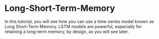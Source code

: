 # Long-Short-Term-Memory
In this tutorial, you will see how you can use a time-series model known as Long Short-Term Memory. LSTM models are powerful, especially for retaining a long-term memory, by design, as you will see later. 
